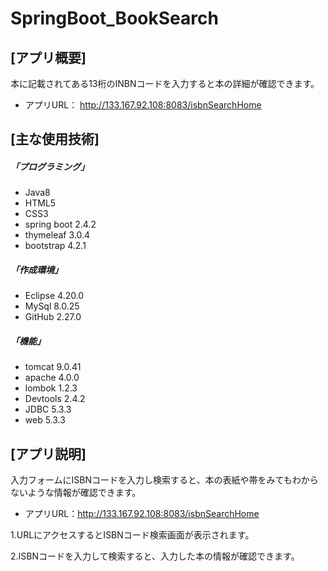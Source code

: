 # SpringBoot_BookSearch

## [アプリ概要]
本に記載されてある13桁のINBNコードを入力すると本の詳細が確認できます。 
* アプリURL： http://133.167.92.108:8083/isbnSearchHome

## [主な使用技術]
##### 「プログラミング」
* Java8
* HTML5
* CSS3
* spring boot 2.4.2
* thymeleaf 3.0.4
* bootstrap 4.2.1
##### 「作成環境」
* Eclipse 4.20.0
* MySql 8.0.25
* GitHub 2.27.0
##### 「機能」
* tomcat 9.0.41
* apache 4.0.0
* lombok 1.2.3
* Devtools 2.4.2
* JDBC 5.3.3
* web 5.3.3

## [アプリ説明] ##

入力フォームにISBNコードを入力し検索すると、本の表紙や帯をみてもわからないような情報が確認できます。
* アプリURL：http://133.167.92.108:8083/isbnSearchHome

1.URLにアクセスするとISBNコード検索画面が表示されます。

2.ISBNコードを入力して検索すると、入力した本の情報が確認できます。
